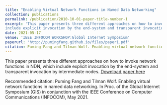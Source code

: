 ```yaml
---
title: "Enabling Virtual Network Functions in Named Data Networking"
collection: publications
permalink: /publication/2010-10-01-paper-title-number-1
excerpt: 'This paper presents three different approaches on how to invoke network functions in NDN, which
include explicit invocation by the end-system and transparent invocation by intermediate nodes.'
date: 2021-05-17
venue: 'IEEE INFOCOM WORKSHOP:Global Internet Symposium'
paperurl: 'http://pumingfang.github.io/files/paper1.pdf'
citation: Puming Fang and Tilman Wolf. Enabling virtual network functions in named data networking. In Proc. of the Global Internet Symposium (GIS) in conjunction with the IEEE Conference on Computer Communications (INFOCOM), May 2021.
---
```

This paper presents three different approaches on how to invoke network functions in NDN, which
include explicit invocation by the end-system and transparent invocation by intermediate nodes.
[Download paper here](http://pumingfang.github.io/files/paper1.pdf)

Recommended citation: Puming Fang and Tilman Wolf. Enabling virtual network functions in named data networking. In Proc. of the Global Internet Symposium (GIS) in conjunction with the IEEE Conference on Computer Communications (INFOCOM), May 2021. 

